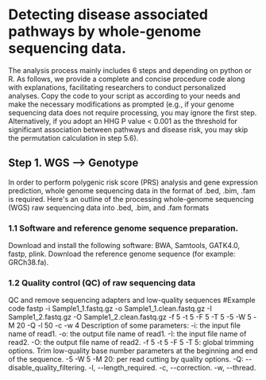 # Detecting disease associated pathways by whole-genome sequencing data. 
The analysis process mainly includes 6 steps and depending on python or R. As follows, we provide a complete and concise procedure code along with explanations, facilitating researchers to conduct personalized analyses. Copy the code to your script as according to your needs and make the necessary modifications as prompted (e.g., if your genome sequencing data does not require processing, you may ignore the first step. Alternatively, if you adopt an HHG P value < 0.001 as the threshold for significant association between pathways and disease risk, you may skip the permutation calculation in step 5.6).

## Step 1. WGS —> Genotype ####
In order to perform polygenic risk score (PRS) analysis and gene expression prediction, whole genome sequencing data in the format of .bed, .bim, .fam is required.
Here's an outline of the processing whole-genome sequencing (WGS) raw sequencing data into .bed, .bim, and .fam formats

### 1.1	Software and reference genome sequence preparation.
Download and install the following software: BWA, Samtools, GATK4.0, fastp, plink.
Download the reference genome sequence (for example: GRCh38.fa).

### 1.2	Quality control (QC) of raw sequencing data
QC and remove sequencing adapters and low-quality sequences
#Example code
fastp -i Sample1_1.fastq.gz -o Sample1_1.clean.fastq.gz -I Sample1_2.fastq.gz -O Sample1_2.clean.fastq.gz -f 5 -t 5 -F 5 -T 5 -5 -W 5 -M 20 -Q -l 50 -c -w 4
Description of some parameters: -i: the input file name of read1. -o: the output file name of read1. -I: the input file name of read2. -O: the output file name of read2. -f 5 -t 5 -F 5 -T 5: global trimming options. Trim low-quality base number parameters at the beginning and end of the sequence. -5 -W 5 -M 20: per read cutting by quality options. -Q: --disable_quality_filtering. -l, --length_required. -c, --correction. -w, --thread.

